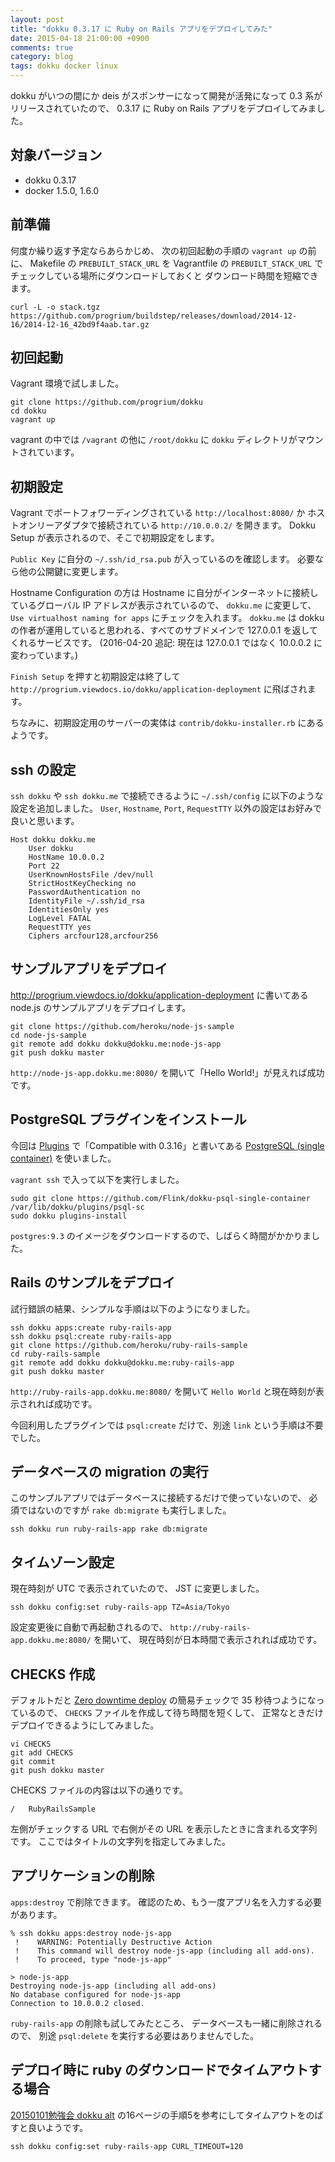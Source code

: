 ```yaml
---
layout: post
title: "dokku 0.3.17 に Ruby on Rails アプリをデプロイしてみた"
date: 2015-04-18 21:00:00 +0900
comments: true
category: blog
tags: dokku docker linux
---
```

dokku がいつの間にか deis がスポンサーになって開発が活発になって 0.3 系がリリースされていたので、
0.3.17 に Ruby on Rails アプリをデプロイしてみました。

<!--more-->

## 対象バージョン

- dokku 0.3.17
- docker 1.5.0, 1.6.0

## 前準備

何度か繰り返す予定ならあらかじめ、
次の初回起動の手順の `vagrant up` の前に、
Makefile の `PREBUILT_STACK_URL` を
Vagrantfile の `PREBUILT_STACK_URL` で
チェックしている場所にダウンロードしておくと
ダウンロード時間を短縮できます。

    curl -L -o stack.tgz https://github.com/progrium/buildstep/releases/download/2014-12-16/2014-12-16_42bd9f4aab.tar.gz

## 初回起動

Vagrant 環境で試しました。

    git clone https://github.com/progrium/dokku
    cd dokku
    vagrant up

vagrant の中では `/vagrant` の他に `/root/dokku` に `dokku` ディレクトリがマウントされています。

## 初期設定

Vagrant でポートフォワーディングされている `http://localhost:8080/` か
ホストオンリーアダプタで接続されている `http://10.0.0.2/` を開きます。
Dokku Setup が表示されるので、そこで初期設定をします。

`Public Key` に自分の `~/.ssh/id_rsa.pub` が入っているのを確認します。
必要なら他の公開鍵に変更します。

Hostname Configuration の方は Hostname に自分がインターネットに接続しているグローバル IP アドレスが表示されているので、
`dokku.me` に変更して、
`Use virtualhost naming for apps` にチェックを入れます。
`dokku.me` は dokku の作者が運用していると思われる、すべてのサブドメインで 127.0.0.1 を返してくれるサービスです。
(2016-04-20 追記: 現在は 127.0.0.1 ではなく 10.0.0.2 に変わっています。)

`Finish Setup` を押すと初期設定は終了して
`http://progrium.viewdocs.io/dokku/application-deployment`
に飛ばされます。

ちなみに、初期設定用のサーバーの実体は
`contrib/dokku-installer.rb`
にあるようです。

## ssh の設定

`ssh dokku` や `ssh dokku.me` で接続できるように
`~/.ssh/config` に以下のような設定を追加しました。
`User`, `Hostname`, `Port`, `RequestTTY` 以外の設定はお好みで良いと思います。

    Host dokku dokku.me
	    User dokku
	    HostName 10.0.0.2
	    Port 22
	    UserKnownHostsFile /dev/null
	    StrictHostKeyChecking no
	    PasswordAuthentication no
	    IdentityFile ~/.ssh/id_rsa
	    IdentitiesOnly yes
	    LogLevel FATAL
	    RequestTTY yes
	    Ciphers arcfour128,arcfour256

## サンプルアプリをデプロイ

http://progrium.viewdocs.io/dokku/application-deployment に書いてある node.js のサンプルアプリをデプロイします。

    git clone https://github.com/heroku/node-js-sample
    cd node-js-sample
	git remote add dokku dokku@dokku.me:node-js-app
    git push dokku master

`http://node-js-app.dokku.me:8080/` を開いて「Hello World!」が見えれば成功です。

## PostgreSQL プラグインをインストール

今回は
[Plugins](http://progrium.viewdocs.io/dokku/plugins "Plugins")
で「Compatible with 0.3.16」と書いてある
[PostgreSQL (single container)](https://github.com/Flink/dokku-psql-single-container "PostgreSQL (single container)")
を使いました。

`vagrant ssh` で入って以下を実行しました。

    sudo git clone https://github.com/Flink/dokku-psql-single-container /var/lib/dokku/plugins/psql-sc
    sudo dokku plugins-install

`postgres:9.3` のイメージをダウンロードするので、しばらく時間がかかりました。

## Rails のサンプルをデプロイ

試行錯誤の結果、シンプルな手順は以下のようになりました。

    ssh dokku apps:create ruby-rails-app
    ssh dokku psql:create ruby-rails-app
    git clone https://github.com/heroku/ruby-rails-sample
	cd ruby-rails-sample
	git remote add dokku dokku@dokku.me:ruby-rails-app
    git push dokku master

`http://ruby-rails-app.dokku.me:8080/` を開いて `Hello World` と現在時刻が表示されれば成功です。

今回利用したプラグインでは `psql:create` だけで、別途 `link` という手順は不要でした。

## データベースの migration の実行

このサンプルアプリではデータベースに接続するだけで使っていないので、
必須ではないのですが `rake db:migrate` も実行しました。

    ssh dokku run ruby-rails-app rake db:migrate

## タイムゾーン設定

現在時刻が UTC で表示されていたので、
JST に変更しました。

    ssh dokku config:set ruby-rails-app TZ=Asia/Tokyo

設定変更後に自動で再起動されるので、
`http://ruby-rails-app.dokku.me:8080/` を開いて、
現在時刻が日本時間で表示されれば成功です。

## CHECKS 作成

デフォルトだと
[Zero downtime deploy](http://progrium.viewdocs.io/dokku/application-deployment#user-content-zero-downtime-deploy "Zero downtime deploy")
の簡易チェックで 35 秒待つようになっているので、
`CHECKS` ファイルを作成して待ち時間を短くして、
正常なときだけデプロイできるようにしてみました。

    vi CHECKS
    git add CHECKS
	git commit
	git push dokku master

CHECKS ファイルの内容は以下の通りです。

    /	RubyRailsSample

左側がチェックする URL で右側がその URL を表示したときに含まれる文字列です。
ここではタイトルの文字列を指定してみました。

## アプリケーションの削除

`apps:destroy` で削除できます。
確認のため、もう一度アプリ名を入力する必要があります。

    % ssh dokku apps:destroy node-js-app
     !    WARNING: Potentially Destructive Action
     !    This command will destroy node-js-app (including all add-ons).
     !    To proceed, type "node-js-app"
    
    > node-js-app
    Destroying node-js-app (including all add-ons)
    No database configured for node-js-app
    Connection to 10.0.0.2 closed.

`ruby-rails-app` の削除も試してみたところ、
データベースも一緒に削除されるので、
別途 `psql:delete` を実行する必要はありませんでした。

## デプロイ時に ruby のダウンロードでタイムアウトする場合

[20150101勉強会 dokku alt](http://www.slideshare.net/snumano/20150101-dokku-alt "20150101勉強会 dokku alt")
の16ページの手順5を参考にしてタイムアウトをのばすと良いようです。

    ssh dokku config:set ruby-rails-app CURL_TIMEOUT=120
